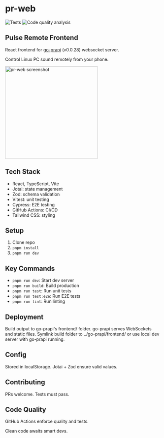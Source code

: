 # pr-web

![Tests](https://github.com/undg/pr-web/actions/workflows/test.yml/badge.svg)
![Code quality analysis](https://github.com/undg/pr-web/actions/workflows/codeql-analysis.yml/badge.svg)

## Pulse Remote Frontend

React frontend for [go-prapi](https://github.com/undg/go-prapi) (v0.0.28) websocket server.

Control Linux PC sound remotely from your phone.

<img src="https://undg.dev/img/pr-web-ss.png" width="300" alt="pr-web screenshot">

## Tech Stack

- React, TypeScript, Vite
- Jotai: state management
- Zod: schema validation
- Vitest: unit testing
- Cypress: E2E testing
- GitHub Actions: CI/CD
- Tailwind CSS: styling

## Setup

1. Clone repo
2. `pnpm install`
3. `pnpm run dev`

## Key Commands

- `pnpm run dev`: Start dev server
- `pnpm run build`: Build production
- `pnpm run test`: Run unit tests
- `pnpm run test:e2e`: Run E2E tests
- `pnpm run lint`: Run linting

## Deployment

Build output to go-prapi's frontend/ folder. go-prapi serves WebSockets and static files. Symlink build folder to ../go-prapi/frontend/ or use local dev server with go-prapi running.

## Config

Stored in localStorage. Jotai + Zod ensure valid values.

## Contributing

PRs welcome. Tests must pass.

## Code Quality

GitHub Actions enforce quality and tests.

Clean code awaits smart devs.
